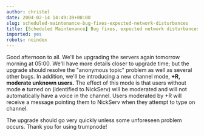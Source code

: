 ```yaml
---
author: christel
date: 2004-02-14 14:49:39+00:00
slug: scheduled-maintenance-bug-fixes-expected-network-disturbances
title: [Scheduled Maintenance] Bug fixes, expected network disturbances
imported: yes
robots: noindex
---
```

Good afternoon to all.  We'll be upgrading the servers again tomorrow morning at 05:00.  We'll have more details closer to upgrade time; but the upgrade should resolve the "anonymous topic" problem as well as several other bugs.  In addition, we'll be introducing a new channel mode, **+R, moderate unknown users.** The effect of this mode is that users without mode **e** turned on (identified to NickServ) will be moderated and will not automatically have a voice in the channel.  Users moderated by +R will receive a message pointing them to NickServ when they attempt to type on channel.

The upgrade should go very quickly unless some unforeseen problem occurs. Thank you for using trumpnode!

